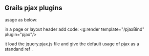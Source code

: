 

## Grails pjax plugins

usage as below:

in a page or layout header add code:
        <g:render template="/pjaxBind" plugin="pjax"/>


it load the jquery.pjax.js file and give the default usage of pjax as a standand ref .


